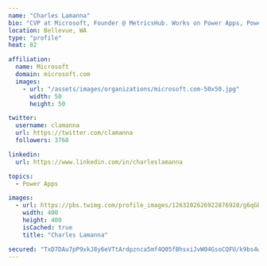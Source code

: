 ```yaml
---
name: "Charles Lamanna"
bio: "CVP at Microsoft, Founder @ MetricsHub. Works on Power Apps, Power Automate, Power Virtual Agent, Common Data Service and Dynamics 365."
location: Bellevue, WA
type: "profile"
heat: 82

affiliation:
  name: Microsoft
  domain: microsoft.com
  images:
    - url: "/assets/images/organizations/microsoft.com-50x50.jpg"
      width: 50
      height: 50

twitter:
  username: clamanna
  url: https://twitter.com/clamanna
  followers: 3760

linkedin:
  url: https://www.linkedin.com/in/charleslamanna

topics:
  - Power Apps

images:
  - url: https://pbs.twimg.com/profile_images/1263202626922876928/g6qGbHZ-_400x400.jpg
    width: 400
    height: 400
    isCached: true
    title: "Charles Lamanna"

secured: "TxD7DAu7pP9xkJ8y6eVTtArdpznca5mf4Q05fBhsxiJvW04GsoCQFU/k9bs4wTtikUjvL8EQ47xJL/+oS5tryw3QkurfJY8DkR0GDm0xko5rijb2s/Rh0VyIoENjF4jycecxMLryOgiweUu5bQ+kbkHA+Q016TQtqUAC5igMTlAqbbNkvmfiStfkzruUXQYo5OZ2ffXfLFCZf3M3HEDqevHjMzLzeWLVC6M5fPnmbzxfoproOrQhQ695BXuTZDskwhVRfHodFvne+Pia+HURx/EczPC0+ZR/H0nJV1KabRccutWukwarW5kPSUOiWOxWtGK9M0e/aq5YN8xfFu6xxyrQJV0B/H9CjFKHLZ2HE1ry9SFUS1ihin/ZgLtoCTEfr5T+Vmd6SqJX8cyHRu76HKKwS64PE7rkySTgpOrma3M=;duF5dvVf7aFy6JiD2gUClQ=="
---
```


